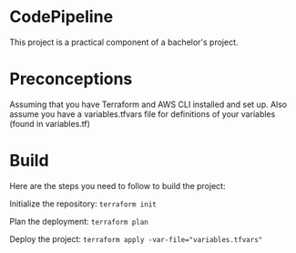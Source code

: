 # CodePipeline
This project is a practical component of a bachelor's project.

# Preconceptions
Assuming that you have Terraform and AWS CLI installed and set up.
Also assume you have a variables.tfvars file for definitions of your variables (found in variables.tf)

# Build
Here are the steps you need to follow to build the project:

Initialize the repository:
`terraform init`

Plan the deployment:
`terraform plan`

Deploy the project:
`terraform apply -var-file="variables.tfvars"`
